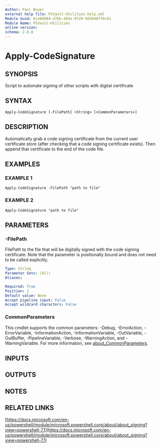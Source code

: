 ```yaml
---
Author: Paul Boyer
external help file: PSVault-Utilities-help.xml
Module Guid: 8ce86084-d7bb-482e-9729-9d3048ff0c61
Module Name: PSVault-Utilities
online version:
schema: 2.0.0
---
```


# Apply-CodeSignature

## SYNOPSIS
Script to automate signing of other scripts with digital certificate

## SYNTAX

```
Apply-CodeSignature [-FilePath] <String> [<CommonParameters>]
```

## DESCRIPTION
Automatically grab a code signing certificate from the current user certificate store (after checking that a code signing certificate exists). 
Then append that certificate to the end of the code file.

## EXAMPLES

### EXAMPLE 1
```
Apply-CodeSignature -FilePath "path to file"
```

### EXAMPLE 2
```
Apply-CodeSignature "path to file"
```

## PARAMETERS

### -FilePath
FilePath to the file that will be digitally signed with the code signing certificate.
Note that the parameter is positionally bound and does not need to be called explicitly.

```yaml
Type: String
Parameter Sets: (All)
Aliases:

Required: True
Position: 1
Default value: None
Accept pipeline input: False
Accept wildcard characters: False
```

### CommonParameters
This cmdlet supports the common parameters: -Debug, -ErrorAction, -ErrorVariable, -InformationAction, -InformationVariable, -OutVariable, -OutBuffer, -PipelineVariable, -Verbose, -WarningAction, and -WarningVariable. For more information, see [about_CommonParameters](http://go.microsoft.com/fwlink/?LinkID=113216).

## INPUTS

## OUTPUTS

## NOTES

## RELATED LINKS

[https://docs.microsoft.com/en-us/powershell/module/microsoft.powershell.core/about/about_signing?view=powershell-7.1](https://docs.microsoft.com/en-us/powershell/module/microsoft.powershell.core/about/about_signing?view=powershell-7.1)

